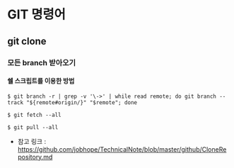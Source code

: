 # GIT 명령어

## git clone

### 모든 branch 받아오기

#### 쉘 스크립트를 이용한 방법

```linux
$ git branch -r | grep -v '\->' | while read remote; do git branch --track "${remote#origin/}" "$remote"; done

$ git fetch --all

$ git pull --all
```

-   참고 링크 : https://github.com/jobhope/TechnicalNote/blob/master/github/CloneRepository.md
